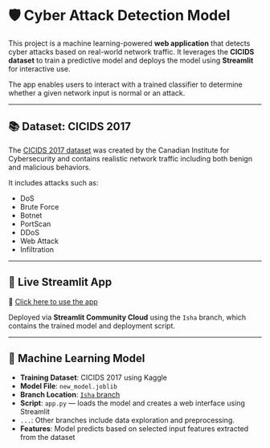 # 🛡️ Cyber Attack Detection Model

This project is a machine learning-powered **web application** that detects cyber attacks based on real-world network traffic. It leverages the **CICIDS dataset** to train a predictive model and deploys the model using **Streamlit** for interactive use.

The app enables users to interact with a trained classifier to determine whether a given network input is normal or an attack.

---

## 📚 Dataset: CICIDS 2017

The [CICIDS 2017 dataset](https://www.unb.ca/cic/datasets/ids-2017.html) was created by the Canadian Institute for Cybersecurity and contains realistic network traffic including both benign and malicious behaviors.

It includes attacks such as:
- DoS
- Brute Force
- Botnet
- PortScan
- DDoS
- Web Attack
- Infiltration

---

## 🚀 Live Streamlit App

🔗 [Click here to use the app]([https://cyberdetection.streamlit.app](https://eauxzl4c8ru37cmlv6ygry.streamlit.app/))

Deployed via **Streamlit Community Cloud** using the `Isha` branch, which contains the trained model and deployment script.

---

## 🧠 Machine Learning Model

- **Training Dataset**: CICIDS 2017 using Kaggle
- **Model File**: `new_model.joblib`
- **Branch Location**: [`Isha` branch](https://github.com/AI4ALL-Cyber-Project/GitHub_Pages_Template/tree/Isha)
- **Script**: `app.py` — loads the model and creates a web interface using Streamlit
- `...`: Other branches include data exploration and preprocessing.
- **Features**: Model predicts based on selected input features extracted from the dataset



